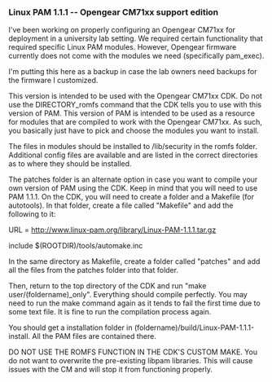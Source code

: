 ### Linux PAM 1.1.1 -- Opengear CM71xx support edition ###

I've been working on properly configuring an Opengear CM71xx for deployment in a university lab setting. We required certain functionality that required specific Linux PAM modules. However, Opengear firmware currently does not come with the modules we need (specifically pam_exec).

I'm putting this here as a backup in case the lab owners need backups for the firmware I customized.

This version is intended to be used with the Opengear CM71xx CDK. Do not use the DIRECTORY_romfs command that the CDK tells you to use with this version of PAM. This version of PAM is intended to be used as a resource for modules that are compiled to work with the Opengear CM71xx. As such, you basically just have to pick and choose the modules you want to install.

The files in modules should be installed to /lib/security in the romfs folder. Additional config files are available and are listed in the correct directories as to where they should be installed.

The patches folder is an alternate option in case you want to compile your own version of PAM using the CDK. Keep in mind that you will need to use PAM 1.1.1. On the CDK, you will need to create a folder and a Makefile (for autotools). In that folder, create a file called "Makefile" and add the following to it:


  URL = http://www.linux-pam.org/library/Linux-PAM-1.1.1.tar.gz
  
  include $(ROOTDIR)/tools/automake.inc
  

In the same directory as Makefile, create a folder called "patches" and add all the files from the patches folder into that folder.

Then, return to the top directory of the CDK and run "make user/(foldername)_only". Everything should compile perfectly. You may need to run the make command again as it tends to fail the first time due to some text file. It is fine to run the compilation process again.

You should get a installation folder in (foldername)/build/Linux-PAM-1.1.1-install. All the PAM files are contained there. 

DO NOT USE THE ROMFS FUNCTION IN THE CDK'S CUSTOM MAKE. You do not want to overwrite the pre-existing libpam libraries. This will cause issues with the CM and will stop it from functioning properly.
